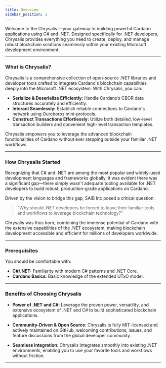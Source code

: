 ```yaml
---
title: Overview
sidebar_position: 1
---
```


Welcome to the Chrysalis —your gateway to building powerful Cardano applications using C# and .NET. Designed specifically for .NET developers, Chrysalis provides everything you need to create, deploy, and manage robust blockchain solutions seamlessly within your existing Microsoft development environment.

---

### What is Chrysalis?

Chrysalis is a comprehensive collection of open-source .NET libraries and developer tools crafted to integrate Cardano's blockchain capabilities deeply into the Microsoft .NET ecosystem. With Chrysalis, you can:

- **Serialize & Deserialize Efficiently:** Handle Cardano’s CBOR data structures accurately and efficiently.
- **Interact Seamlessly:** Establish reliable connections to Cardano's network using Ouroboros mini-protocols.
- **Construct Transactions Effortlessly:** Utilize both detailed, low-level transaction builders and convenient high-level transaction templates.

Chrysalis empowers you to leverage the advanced blockchain functionalities of Cardano without ever stepping outside your familiar .NET workflows.

---

### How Chrysalis Started
 Recognizing that C# and .NET are among the most popular and widely-used development languages and frameworks globally, it was evident there was a significant gap—there simply wasn't adequate tooling available for .NET developers to build robust, production-grade applications on Cardano.

Driven by the vision to bridge this gap, SAIB Inc posed a critical question:

> "Why should .NET developers be forced to leave their familiar tools and workflows to leverage blockchain technology?"

Chrysalis was thus born, combining the immense potential of Cardano with the extensive capabilities of the .NET ecosystem, making blockchain development accessible and efficient for millions of developers worldwide.

---

###  Prerequisites

You should be comfortable with:

- **C#/.NET:** Familiarity with modern C# patterns and .NET Core.
- **Cardano Basics:** Basic knowledge of the extended UTxO model.

---

### Benefits of Choosing Chrysalis

- **Power of .NET and C#**: Leverage the proven power, versatility, and extensive ecosystem of .NET and C# to build sophisticated blockchain applications.

- **Community-Driven & Open Source**: Chrysalis is fully MIT-licensed and actively maintained on GitHub, welcoming contributions, issues, and feature discussions from the global developer community.

- **Seamless Integration**: Chrysalis integrates smoothly into existing .NET environments, enabling you to use your favorite tools and workflows without friction.
---


